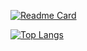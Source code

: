 [![Readme Card](https://github-readme-stats.vercel.app/api/pin/?username=efellow404&repo=selene)](https://github.com/efellow404/selene)

[![Top Langs](https://github-readme-stats.vercel.app/api/top-langs/?username=efellow404&layout=compact&theme=monokai&langs_count=10)](https://github.com/anuraghazra/github-readme-stats)


